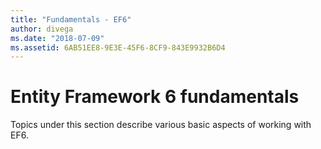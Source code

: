```yaml
---
title: "Fundamentals - EF6"
author: divega
ms.date: "2018-07-09"
ms.assetid: 6AB51EE8-9E3E-45F6-8CF9-843E9932B6D4
---
```

# Entity Framework 6 fundamentals
Topics under this section describe various basic aspects of working with EF6.
